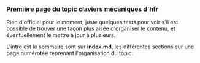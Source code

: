 ### Première page du topic claviers mécaniques d'hfr

Rien d'officiel pour le moment, juste quelques tests pour voir s'il est possible de trouver une façon plus aisée d'organiser le contenu, et éventuellement le mettre à jour à plusieurs.

L'intro est le sommaire sont sur **index.md**, les différentes sections sur une page numérotée reprenant l'organisation du topic.
